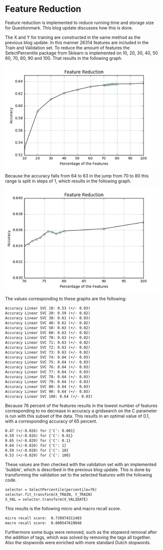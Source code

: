 # Feature Reduction

Feature reduction is implemented to reduce running time and storage size for Questionmark. This blog update discusses how this is done.

The X and Y for training are constructed in the same method as the previous blog update. In this manner 26314 features are included in the Train and Validation set. To reduce the amount of features the SelectPercentile package from Sklearn is implemented on 10, 20, 30, 40, 50 60, 70, 80, 90 and 100. That results in the following graph. 

![](feature_reduction.png)

Because the accuracy falls from 64 to 63 in the jump from 70 to 80 this range is split in steps of 1, which results in the following graph. 

![](feature_reduction_zoomed_in.png)

The values corresponding to these graphs are the following:

```
Accuracy Linear SVC 10: 0.53 (+/- 0.03)
Accuracy Linear SVC 20: 0.59 (+/- 0.02)
Accuracy Linear SVC 30: 0.61 (+/- 0.03)
Accuracy Linear SVC 40: 0.62 (+/- 0.02)
Accuracy Linear SVC 50: 0.63 (+/- 0.02)
Accuracy Linear SVC 60: 0.63 (+/- 0.02)
Accuracy Linear SVC 70: 0.63 (+/- 0.02)
Accuracy Linear SVC 71: 0.63 (+/- 0.02)
Accuracy Linear SVC 72: 0.63 (+/- 0.02)
Accuracy Linear SVC 73: 0.63 (+/- 0.02)
Accuracy Linear SVC 74: 0.64 (+/- 0.03)
Accuracy Linear SVC 75: 0.64 (+/- 0.03)
Accuracy Linear SVC 76: 0.64 (+/- 0.03)
Accuracy Linear SVC 77: 0.64 (+/- 0.03)
Accuracy Linear SVC 78: 0.64 (+/- 0.03)
Accuracy Linear SVC 79: 0.64 (+/- 0.03)
Accuracy Linear SVC 80: 0.64 (+/- 0.03)
Accuracy Linear SVC 90: 0.64 (+/- 0.03)
Accuracy Linear SVC 100: 0.64 (+/- 0.03)
```

Because 76 percent of the features results in the lowest number of features corresponding to no decrease in accuracy a gridsearch on the C parameter is run with this subset of the data. This results in an optimal value of 0.1, with a corresponding accuracy of 65 percent.  

```
0.47 (+/-0.026) for {'C': 0.001}
0.59 (+/-0.026) for {'C': 0.01}
0.65 (+/-0.029) for {'C': 0.1}
0.64 (+/-0.026) for {'C': 1}
0.59 (+/-0.028) for {'C': 10}
0.53 (+/-0.029) for {'C': 100}
```

These values are then checked with the validation set with an implemented 'bubble', which is described in the previous blog update. This is done by transforming the validation set to the selected features with the following code. 

```
selector = SelectPercentile(percentile=76)
selector.fit_transform(X_TRAIN, Y_TRAIN)
X_VAL = selector.transform(X_VALIDATE)
```

This results is the following micro and macro recall score. 

```
micro recall score:  0.739974311403
macro recall score:  0.600547619048
```

Furthermore some bugs were removed, such as the stopword removal after the addition of tags, which was solved by removing the tags all together. Also the stopwords were enriched with more standard Dutch stopwords. 

